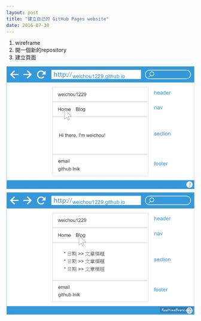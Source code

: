 ```yaml
---
layout: post
title: "建立自己的 GitHub Pages website"
date: 2016-07-30
---
```

1. wireframe
2. 開一個新的repository
3. 建立頁面


![blog wireframe](./images/blog-wireframe.jpg)
